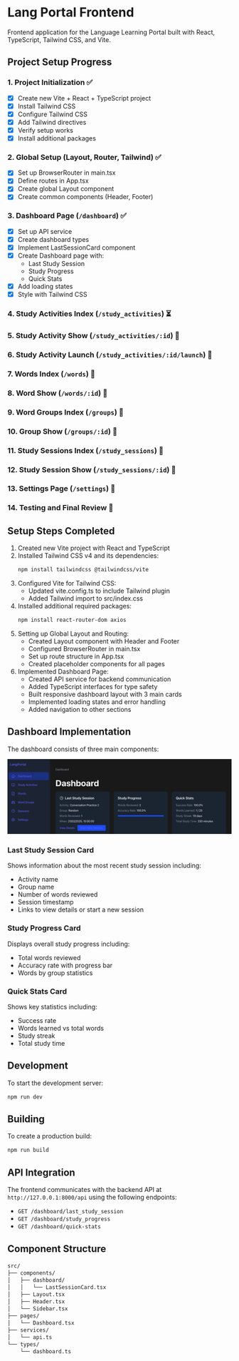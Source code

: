 # Lang Portal Frontend

Frontend application for the Language Learning Portal built with React, TypeScript, Tailwind CSS, and Vite.

## Project Setup Progress

### 1. Project Initialization ✅

- [x] Create new Vite + React + TypeScript project
- [x] Install Tailwind CSS
- [x] Configure Tailwind CSS
- [x] Add Tailwind directives
- [x] Verify setup works
- [x] Install additional packages

### 2. Global Setup (Layout, Router, Tailwind) ✅

- [x] Set up BrowserRouter in main.tsx
- [x] Define routes in App.tsx
- [x] Create global Layout component
- [x] Create common components (Header, Footer)

### 3. Dashboard Page (`/dashboard`) ✅

- [x] Set up API service
- [x] Create dashboard types
- [x] Implement LastSessionCard component
- [x] Create Dashboard page with:
  - Last Study Session
  - Study Progress
  - Quick Stats
- [x] Add loading states
- [x] Style with Tailwind CSS

### 4. Study Activities Index (`/study_activities`) ⏳
### 5. Study Activity Show (`/study_activities/:id`) 🔄
### 6. Study Activity Launch (`/study_activities/:id/launch`) 🔄
### 7. Words Index (`/words`) 🔄
### 8. Word Show (`/words/:id`) 🔄
### 9. Word Groups Index (`/groups`) 🔄
### 10. Group Show (`/groups/:id`) 🔄
### 11. Study Sessions Index (`/study_sessions`) 🔄
### 12. Study Session Show (`/study_sessions/:id`) 🔄
### 13. Settings Page (`/settings`) 🔄
### 14. Testing and Final Review 🔄

## Setup Steps Completed

1. Created new Vite project with React and TypeScript
2. Installed Tailwind CSS v4 and its dependencies:
   ```bash
   npm install tailwindcss @tailwindcss/vite
   ```
3. Configured Vite for Tailwind CSS:
   - Updated vite.config.ts to include Tailwind plugin
   - Added Tailwind import to src/index.css
4. Installed additional required packages:
   ```bash
   npm install react-router-dom axios
   ```
5. Setting up Global Layout and Routing:
   - Created Layout component with Header and Footer
   - Configured BrowserRouter in main.tsx
   - Set up route structure in App.tsx
   - Created placeholder components for all pages
6. Implemented Dashboard Page:
   - Created API service for backend communication
   - Added TypeScript interfaces for type safety
   - Built responsive dashboard layout with 3 main cards
   - Implemented loading states and error handling
   - Added navigation to other sections

## Dashboard Implementation

The dashboard consists of three main components:

![Dashboard Page](./screenshots/dashboard.png)

### Last Study Session Card
Shows information about the most recent study session including:
- Activity name
- Group name
- Number of words reviewed
- Session timestamp
- Links to view details or start a new session


### Study Progress Card
Displays overall study progress including:
- Total words reviewed
- Accuracy rate with progress bar
- Words by group statistics


### Quick Stats Card
Shows key statistics including:
- Success rate
- Words learned vs total words
- Study streak
- Total study time


## Development

To start the development server:

```bash
npm run dev
```

## Building

To create a production build:

```bash
npm run build
```

## API Integration

The frontend communicates with the backend API at `http://127.0.0.1:8000/api` using the following endpoints:

- `GET /dashboard/last_study_session`
- `GET /dashboard/study_progress`
- `GET /dashboard/quick-stats`

## Component Structure

```
src/
├── components/
│   ├── dashboard/
│   │   └── LastSessionCard.tsx
│   ├── Layout.tsx
│   ├── Header.tsx
│   └── Sidebar.tsx
├── pages/
│   └── Dashboard.tsx
├── services/
│   └── api.ts
└── types/
    └── dashboard.ts
``` 